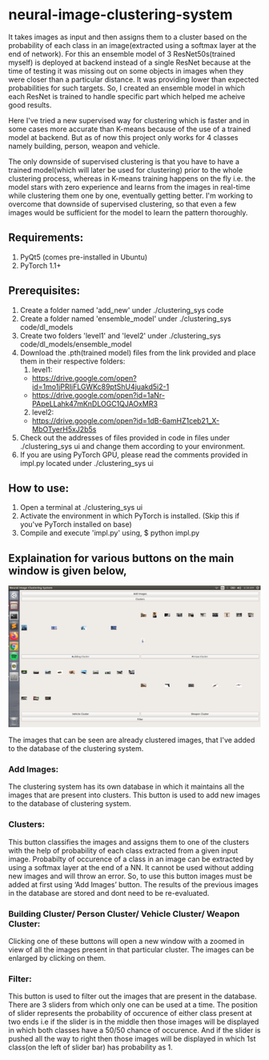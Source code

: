 # neural-image-clustering-system
It takes images as input and then assigns them to a cluster based on the probability of each class in an image(extracted using a softmax layer at the end of network). For this an ensemble model of 3 ResNet50s(trained myself) is deployed at backend instead of a single ResNet because at the time of testing it was missing out on some objects in images when they were closer than a particular distance. It was providing lower than expected probabilities for such targets. So, I created an ensemble model in which each ResNet is trained to handle specific part which helped me acheive good results.

Here I've tried a new supervised way for clustering which is faster and in some cases more accurate than K-means because of the use of a trained model at backend. But as of now this project only works for 4 classes namely building, person, weapon and vehicle.

The only downside of supervised clustering is that you have to have a trained model(which will later be used for clustering) prior to the whole clustering process, whereas in K-means training happens on the fly i.e. the model stars with zero experience and learns from the images in real-time while clustering them one by one, eventually getting better. I'm working to overcome that downside of supervised clustering, so that even a few images would be sufficient for the model to learn the pattern thoroughly.

## Requirements:
1. PyQt5 (comes pre-installed in Ubuntu)
2. PyTorch 1.1+

## Prerequisites:
1. Create a folder named 'add_new' under ./clustering_sys code
2. Create a folder named 'ensemble_model' under ./clustering_sys code/dl_models
3. Create two folders 'level1' and 'level2' under ./clustering_sys code/dl_models/ensemble_model
4. Download the .pth(trained model) files from the link provided and place them in their respective folders:
   1. level1:
   - https://drive.google.com/open?id=1mo1jPRIjFLGWKc89ptShU4juakd5i2-1
   - https://drive.google.com/open?id=1aNr-PApeLLahk47mKnDLOGC1QJAOxMR3
   2. level2:
   - https://drive.google.com/open?id=1dB-6amHZ1ceb21_X-MbOTyerH5xJ2b5s
5. Check out the addresses of files provided in code in files under ./clustering_sys ui and change them according to your environment.
6. If you are using PyTorch GPU, please read the comments provided in impl.py located under ./clustering_sys ui

## How to use:
1. Open a terminal at ./clustering_sys ui
2. Activate the environment in which PyTorch is installed. (Skip this if you've PyTorch installed on base)
3. Compile and execute 'impl.py' using, $ python impl.py

## Explaination for various buttons on the main window is given below,

<p align="center">
  <img src="screenshot.png" width="800" title="Home Screen">
</p>

The images that can be seen are already clustered images, that I've added to the database of the clustering system.

### Add Images: 
The clustering system has its own database in which it maintains all the images that are present into clusters. This button is used to add new images to the database of clustering system.

### Clusters:
This button classifies the images and assigns them to one of the clusters with the help of probability of each class extracted from a given input image. Probabilty of occurence of a class in an image can be extracted by using a softmax layer at the end of a NN. It cannot be used without adding new images and will throw an error. So, to use this button images must be added at first using ‘Add Images’ button. The results of the previous images in the database are stored and dont need to be re-evaluated.

### Building Cluster/ Person Cluster/ Vehicle Cluster/ Weapon Cluster:
Clicking one of these buttons will open a new window with a zoomed in view of all the images present in that particular cluster. The images can be enlarged by clicking on them.

### Filter:
This button is used to filter out the images that are present in the database. There are 3 sliders from which only one can be used at a time. The position of slider represents the probability of occurence of either class present at two ends i.e if the slider is in the middle then those images will be displayed in which both classes have a 50/50 chance of occurence. And if the slider is pushed all the way to right then those images will be displayed in which 1st class(on the left of slider bar) has probability as 1.
